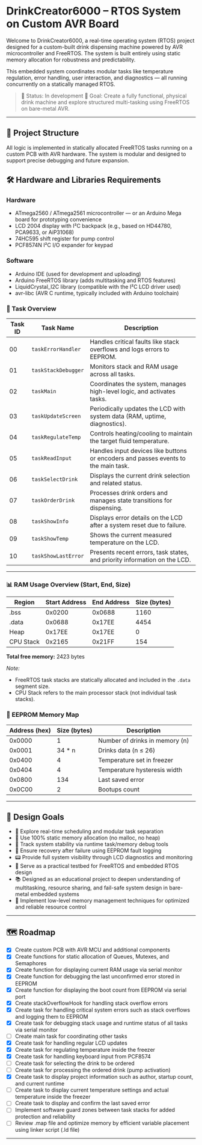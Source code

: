 # DrinkCreator6000 – RTOS System on Custom AVR Board

Welcome to DrinkCreator6000, a real-time operating system (RTOS) project designed for a custom-built drink dispensing machine powered by AVR microcontroller and FreeRTOS. The system is built entirely using static memory allocation for robustness and predictability.

This embedded system coordinates modular tasks like temperature regulation, error handling, user interaction, and diagnostics — all running concurrently on a statically managed RTOS.

> 🔧 Status: In development
> 🧪 Goal: Create a fully functional, physical drink machine and explore structured multi-tasking using FreeRTOS on bare-metal AVR.

---

## 🧱 Project Structure

All logic is implemented in statically allocated FreeRTOS tasks running on a custom PCB with AVR hardware. The system is modular and designed to support precise debugging and future expansion.

## 🛠️ Hardware and Libraries Requirements

### Hardware
- ATmega2560 / ATmega2561 microcontroller — or an Arduino Mega board for prototyping convenience
- LCD 2004 display with I²C backpack (e.g., based on HD44780, PCA9633, or AiP31068)
- 74HC595 shift register for pump control
- PCF8574N I²C I/O expander for keypad

### Software
- Arduino IDE (used for development and uploading)
- Arduino FreeRTOS library (adds multitasking and RTOS features)
- LiquidCrystal_I2C library (compatible with the I²C LCD driver used)
- avr-libc (AVR C runtime, typically included with Arduino toolchain)

### 🧵 Task Overview

| Task ID | Task Name           | Description                                                                 |
|---------|---------------------|-----------------------------------------------------------------------------|
| 00      | `taskErrorHandler`  | Handles critical faults like stack overflows and logs errors to EEPROM.     |
| 01      | `taskStackDebugger` | Monitors stack and RAM usage across all tasks.                             |
| 02      | `taskMain`          | Coordinates the system, manages high-level logic, and activates tasks.      |
| 03      | `taskUpdateScreen`  | Periodically updates the LCD with system data (RAM, uptime, diagnostics).   |
| 04      | `taskRegulateTemp`  | Controls heating/cooling to maintain the target fluid temperature.          |
| 05      | `taskReadInput`     | Handles input devices like buttons or encoders and passes events to the main task. |
| 06      | `taskSelectDrink`   | Displays the current drink selection and related status.                    |
| 07      | `taskOrderDrink`    | Processes drink orders and manages state transitions for dispensing.        |
| 08      | `taskShowInfo`      | Displays error details on the LCD after a system reset due to failure.      |
| 09      | `taskShowTemp`      | Shows the current measured temperature on the LCD.                         |
| 10      | `taskShowLastError` | Presents recent errors, task states, and priority information on the LCD.  |

---

### 📊 RAM Usage Overview (Start, End, Size)

| Region    | Start Address | End Address | Size (bytes) |
|-----------|---------------|-------------|--------------|
| .bss      | 0x0200        | 0x0688      | 1160         |
| .data     | 0x0688        | 0x17EE      | 4454         |
| Heap      | 0x17EE        | 0x17EE      | 0            |
| CPU Stack | 0x2165        | 0x21FF      | 154          |

**Total free memory:** 2423 bytes

*Note:*  
- FreeRTOS task stacks are statically allocated and included in the `.data` segment size.  
- CPU Stack refers to the main processor stack (not individual task stacks).

### 💾 EEPROM Memory Map

| Address (hex) | Size (bytes) | Description                       |
|---------------|--------------|-----------------------------------|
| 0x0000        | 1            | Number of drinks in memory (n)    |
| 0x0001        | 34 * n       | Drinks data (n ≤ 26)              |
| 0x0400        | 4            | Temperature set in freezer        |
| 0x0404        | 4            | Temperature hysteresis width      |
| 0x0800        | 134          | Last saved error                  |
| 0x0C00        | 2            | Bootups count                     |

---

## 🧠 Design Goals

- 🎯 Explore real-time scheduling and modular task separation
- 💾 Use 100% static memory allocation (no malloc, no heap)
- 🧰 Track system stability via runtime task/memory debug tools
- 🔁 Ensure recovery after failure using EEPROM fault logging
- 📟 Provide full system visibility through LCD diagnostics and monitoring
- 🧪 Serve as a practical testbed for FreeRTOS and embedded RTOS design
- 📚 Designed as an educational project to deepen understanding of multitasking, resource sharing, and fail-safe system design in bare-metal embedded systems
- 🧩 Implement low-level memory management techniques for optimized and reliable resource control

---

## 🗺️ Roadmap

- [X] Create custom PCB with AVR MCU and additional components
- [X] Create functions for static allocation of Queues, Mutexes, and Semaphores
- [X] Create function for displaying current RAM usage via serial monitor
- [X] Create function for debugging the last unconfirmed error stored in EEPROM
- [X] Create function for displaying the boot count from EEPROM via serial port
- [X] Create stackOverflowHook for handling stack overflow errors
- [X] Create task for handling critical system errors such as stack overflows and logging them to EEPROM
- [X] Create task for debugging stack usage and runtime status of all tasks via serial monitor
- [ ] Create main task for coordinating other tasks
- [X] Create task for handling regular LCD updates
- [X] Create task for regulating temperature inside the freezer
- [X] Create task for handling keyboard input from PCF8574
- [ ] Create task for selecting the drink to be ordered
- [ ] Create task for processing the ordered drink (pump activation)
- [X] Create task to display project information such as author, startup count, and current runtime
- [ ] Create task to display current temperature settings and actual temperature inside the freezer
- [ ] Create task to display and confirm the last saved error
- [ ] Implement software guard zones between task stacks for added protection and reliability
- [ ] Review .map file and optimize memory by efficient variable placement using linker script (.ld file)
---
